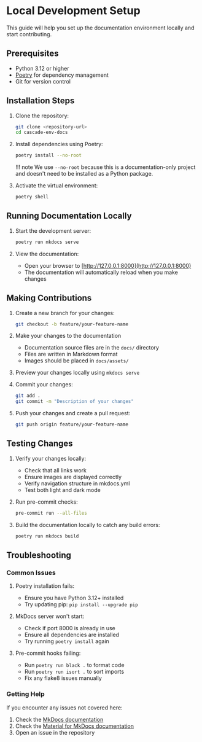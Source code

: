 # Local Development Setup

This guide will help you set up the documentation environment locally and start contributing.

## Prerequisites

- Python 3.12 or higher
- [Poetry](https://python-poetry.org/docs/#installation) for dependency management
- Git for version control

## Installation Steps

1. Clone the repository:

   ```bash
   git clone <repository-url>
   cd cascade-env-docs
   ```

2. Install dependencies using Poetry:

   ```bash
   poetry install --no-root
   ```

   !!! note
       We use `--no-root` because this is a documentation-only project and doesn't need to be installed as a Python package.

3. Activate the virtual environment:

   ```bash
   poetry shell
   ```

## Running Documentation Locally

1. Start the development server:

   ```bash
   poetry run mkdocs serve
   ```

2. View the documentation:
   - Open your browser to [http://127.0.0.1:8000](http://127.0.0.1:8000)
   - The documentation will automatically reload when you make changes

## Making Contributions

1. Create a new branch for your changes:

   ```bash
   git checkout -b feature/your-feature-name
   ```

2. Make your changes to the documentation
   - Documentation source files are in the `docs/` directory
   - Files are written in Markdown format
   - Images should be placed in `docs/assets/`

3. Preview your changes locally using `mkdocs serve`

4. Commit your changes:

   ```bash
   git add .
   git commit -m "Description of your changes"
   ```

5. Push your changes and create a pull request:

   ```bash
   git push origin feature/your-feature-name
   ```

## Testing Changes

1. Verify your changes locally:
   - Check that all links work
   - Ensure images are displayed correctly
   - Verify navigation structure in mkdocs.yml
   - Test both light and dark mode

2. Run pre-commit checks:

   ```bash
   pre-commit run --all-files
   ```

3. Build the documentation locally to catch any build errors:

   ```bash
   poetry run mkdocs build
   ```

## Troubleshooting

### Common Issues

1. Poetry installation fails:
   - Ensure you have Python 3.12+ installed
   - Try updating pip: `pip install --upgrade pip`

2. MkDocs server won't start:
   - Check if port 8000 is already in use
   - Ensure all dependencies are installed
   - Try running `poetry install` again

3. Pre-commit hooks failing:
   - Run `poetry run black .` to format code
   - Run `poetry run isort .` to sort imports
   - Fix any flake8 issues manually

### Getting Help

If you encounter any issues not covered here:

1. Check the [MkDocs documentation](https://www.mkdocs.org/)
2. Check the [Material for MkDocs documentation](https://squidfunk.github.io/mkdocs-material/)
3. Open an issue in the repository
